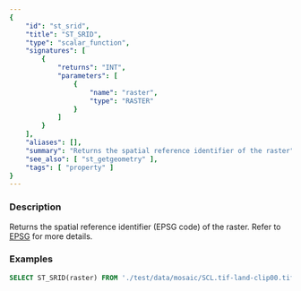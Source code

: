 ```yaml
---
{
    "id": "st_srid",
    "title": "ST_SRID",
    "type": "scalar_function",
    "signatures": [
        {
            "returns": "INT",
            "parameters": [
                {
                    "name": "raster",
                    "type": "RASTER"
                }
            ]
        }
    ],
    "aliases": [],
    "summary": "Returns the spatial reference identifier of the raster",
    "see_also": [ "st_getgeometry" ],
    "tags": [ "property" ]
}
---
```


### Description

Returns the spatial reference identifier (EPSG code) of the raster.
Refer to [EPSG](https://spatialreference.org/ref/epsg/) for more details.

### Examples

```sql
SELECT ST_SRID(raster) FROM './test/data/mosaic/SCL.tif-land-clip00.tiff';
```
